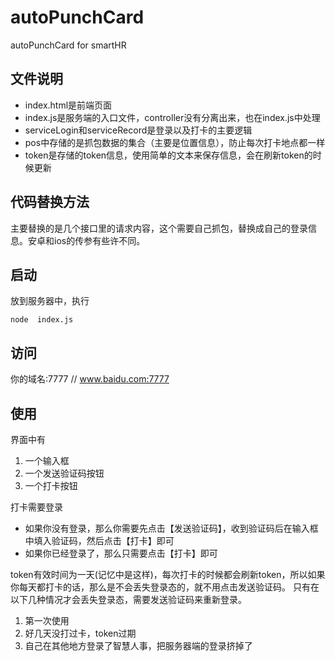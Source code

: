 # autoPunchCard
autoPunchCard for smartHR

## 文件说明
- index.html是前端页面
- index.js是服务端的入口文件，controller没有分离出来，也在index.js中处理
- serviceLogin和serviceRecord是登录以及打卡的主要逻辑
- pos中存储的是抓包数据的集合（主要是位置信息），防止每次打卡地点都一样
- token是存储的token信息，使用简单的文本来保存信息，会在刷新token的时候更新

## 代码替换方法
主要替换的是几个接口里的请求内容，这个需要自己抓包，替换成自己的登录信息。安卓和ios的传参有些许不同。

## 启动
放到服务器中，执行
```
node  index.js
```

## 访问
你的域名:7777 // www.baidu.com:7777

## 使用
界面中有
1. 一个输入框
2. 一个发送验证码按钮
3. 一个打卡按钮

打卡需要登录
- 如果你没有登录，那么你需要先点击【发送验证码】，收到验证码后在输入框中填入验证码，然后点击【打卡】即可
- 如果你已经登录了，那么只需要点击【打卡】即可

token有效时间为一天(记忆中是这样)，每次打卡的时候都会刷新token，所以如果你每天都打卡的话，那么是不会丢失登录态的，就不用点击发送验证码。
只有在以下几种情况才会丢失登录态，需要发送验证码来重新登录。
1. 第一次使用
2. 好几天没打过卡，token过期
3. 自己在其他地方登录了智慧人事，把服务器端的登录挤掉了

